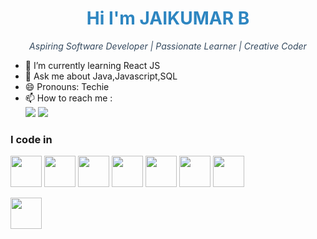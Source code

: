 
<div align="center">
  <h1 style="color: #2E86C1;">Hi I'm JAIKUMAR B</h1>
  <p style="color: #34495E; font-style: italic;">Aspiring Software Developer | Passionate Learner | Creative Coder</p>
</div>

- 🌱 I’m currently learning React JS
- 💬 Ask me about Java,Javascript,SQL
- 😄 Pronouns: Techie
- 📫 How to reach me :
<br />[<img src="https://img.shields.io/badge/LinkedIn-0077B5?style=for-the-badge&logo=linkedin&logoColor=white" />](www.linkedin.com/in/jai-kumar-531abb25b)
[<img src="https://img.shields.io/badge/Gmail-D14836?style=for-the-badge&logo=gmail&logoColor=white" />](b.jai4067@gmail.com)


### I code in
<img height="50" width="50" src="https://img.icons8.com/color/48/000000/java-coffee-cup-logo.png" /> <img height="50" width="50" src="https://img.icons8.com/color/48/000000/html-5.png" /> <img height="50" width="50" src="https://img.icons8.com/color/48/000000/css3.png" /> 
<img height="50" width="50" src="https://img.icons8.com/color/48/000000/bootstrap.png" /> 
<img height="50" width="50" src="https://img.icons8.com/color/48/000000/javascript.png"/>
 <img height="50" width="50" src="https://img.icons8.com/color/48/000000/react-native.png"/>
 <img height="50" width="50" src="https://img.icons8.com/color/48/000000/mysql-logo.png"/> 

 <img height="50" width="50" src="https://www.google.com/imgres?q=tailwind%20css&imgurl=https%3A%2F%2Fmwop.net%2Fimages%2Ftailwindcss.svg&imgrefurl=https%3A%2F%2Fmwop.net%2Fblog%2F2022-04-26-tailwind.html&docid=b6ptToeiB7OD9M&tbnid=TcshbnDZKXw0AM&vet=12ahUKEwiH8Yvjn92FAxWz1zgGHWVMB20QM3oECBUQAA..i&w=800&h=489&hcb=2&ved=2ahUKEwiH8Yvjn92FAxWz1zgGHWVMB20QM3oECBUQAA"/> 




